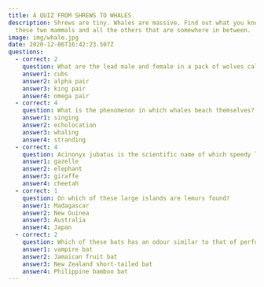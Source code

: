 ```yaml
---
title: A QUIZ FROM SHREWS TO WHALES
description: Shrews are tiny. Whales are massive. Find out what you know about
  these two mammals and all the others that are somewhere in between.
image: img/whale.jpg
date: 2020-12-06T16:42:23.507Z
questions:
  - correct: 2
    question: What are the lead male and female in a pack of wolves called?
    answer1: cubs
    answer2: alpha pair
    answer3: king pair
    answer4: omega pair
  - correct: 4
    question: What is the phenomenon in which whales beach themselves?
    answer1: singing
    answer2: echolocation
    answer3: whaling
    answer4: stranding
  - correct: 4
    question: Acinonyx jubatus is the scientific name of which speedy land animal?
    answer1: gazelle
    answer2: elephant
    answer3: giraffe
    answer4: cheetah
  - correct: 1
    question: On which of these large islands are lemurs found?
    answer1: Madagascar
    answer2: New Guinea
    answer3: Australia
    answer4: Japan
  - correct: 2
    question: Which of these bats has an odour similar to that of perfumed soap?
    answer1: vampire bat
    answer2: Jamaican fruit bat
    answer3: New Zealand short-tailed bat
    answer4: Philippine bamboo bat
---
```

